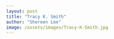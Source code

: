 ```yaml
---
layout: post
title: "Tracy K. Smith"
author: "Shereen Lee"
image: /assets/images/Tracy-K-Smith.jpg
---
```

